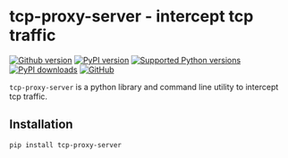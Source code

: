# tcp-proxy-server - intercept tcp traffic

[![Github version](https://img.shields.io/github/v/release/manfred-kaiser/tcp-proxy-server?label=github&logo=github)](https://github.com/manfred-kaiser/tcp-proxy-server/releases)
[![PyPI version](https://img.shields.io/pypi/v/tcp-proxy-server.svg?logo=pypi&logoColor=FFE873)](https://pypi.org/project/tcp-proxy-server/)
[![Supported Python versions](https://img.shields.io/pypi/pyversions/tcp-proxy-server.svg?logo=python&logoColor=FFE873)](https://pypi.org/project/tcp-proxy-server/)
[![PyPI downloads](https://pepy.tech/badge/tcp-proxy-server/week)](https://pepy.tech/project/tcp-proxy-server/week)
[![GitHub](https://img.shields.io/github/license/manfred-kaiser/tcp-proxy-server.svg)](LICENSE)


`tcp-proxy-server` is a python library and command line utility to intercept tcp traffic.


## Installation

`pip install tcp-proxy-server`
